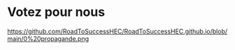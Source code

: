 # Votez pour nous 

https://github.com/RoadToSuccessHEC/RoadToSuccessHEC.github.io/blob/main/0%20propagande.png

